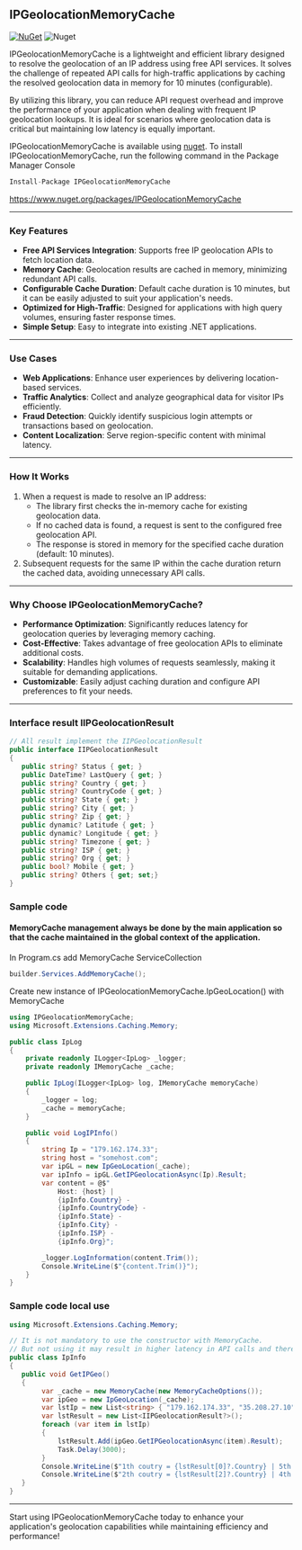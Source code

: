 ## IPGeolocationMemoryCache
[![NuGet](https://img.shields.io/nuget/v/IPGeolocationMemoryCache.svg)](https://www.nuget.org/packages/IPGeolocationMemoryCache) ![Nuget](https://img.shields.io/nuget/dt/IPGeolocationMemoryCache.svg)

IPGeolocationMemoryCache is a lightweight and efficient library designed to resolve the geolocation of an IP address using free API services. It solves the challenge of repeated API calls for high-traffic applications by caching the resolved geolocation data in memory for 10 minutes (configurable). 

By utilizing this library, you can reduce API request overhead and improve the performance of your application when dealing with frequent IP geolocation lookups. It is ideal for scenarios where geolocation data is critical but maintaining low latency is equally important.

IPGeolocationMemoryCache is available using [nuget](https://www.nuget.org/packages/IPGeolocationMemoryCache). To install IPGeolocationMemoryCache, run the following command in the Package Manager Console 

```csharp
Install-Package IPGeolocationMemoryCache
```
https://www.nuget.org/packages/IPGeolocationMemoryCache

---

### Key Features

- **Free API Services Integration**: Supports free IP geolocation APIs to fetch location data.
- **Memory Cache**: Geolocation results are cached in memory, minimizing redundant API calls.
- **Configurable Cache Duration**: Default cache duration is 10 minutes, but it can be easily adjusted to suit your application's needs.
- **Optimized for High-Traffic**: Designed for applications with high query volumes, ensuring faster response times.
- **Simple Setup**: Easy to integrate into existing .NET applications.

---

### Use Cases

- **Web Applications**: Enhance user experiences by delivering location-based services.
- **Traffic Analytics**: Collect and analyze geographical data for visitor IPs efficiently.
- **Fraud Detection**: Quickly identify suspicious login attempts or transactions based on geolocation.
- **Content Localization**: Serve region-specific content with minimal latency.

---

### How It Works

1. When a request is made to resolve an IP address:
   - The library first checks the in-memory cache for existing geolocation data.
   - If no cached data is found, a request is sent to the configured free geolocation API.
   - The response is stored in memory for the specified cache duration (default: 10 minutes).
2. Subsequent requests for the same IP within the cache duration return the cached data, avoiding unnecessary API calls.

---

### Why Choose IPGeolocationMemoryCache?

- **Performance Optimization**: Significantly reduces latency for geolocation queries by leveraging memory caching.
- **Cost-Effective**: Takes advantage of free geolocation APIs to eliminate additional costs.
- **Scalability**: Handles high volumes of requests seamlessly, making it suitable for demanding applications.
- **Customizable**: Easily adjust caching duration and configure API preferences to fit your needs.

---

### Interface result IIPGeolocationResult
```csharp
// All result implement the IIPGeolocationResult
public interface IIPGeolocationResult
{
   public string? Status { get; }
   public DateTime? LastQuery { get; }
   public string? Country { get; }
   public string? CountryCode { get; }
   public string? State { get; }
   public string? City { get; }
   public string? Zip { get; }
   public dynamic? Latitude { get; }
   public dynamic? Longitude { get; }
   public string? Timezone { get; }
   public string? ISP { get; }
   public string? Org { get; }
   public bool? Mobile { get; }
   public string? Others { get; set;}
}
```

### Sample code
#### MemoryCache management always be done by the main application so that the cache maintained in the global context of the application.

In Program.cs add MemoryCache ServiceCollection
```csharp
builder.Services.AddMemoryCache();
```

Create new instance of IPGeolocationMemoryCache.IpGeoLocation() with MemoryCache
```csharp
using IPGeolocationMemoryCache;
using Microsoft.Extensions.Caching.Memory;

public class IpLog
{
    private readonly ILogger<IpLog> _logger;
    private readonly IMemoryCache _cache;

    public IpLog(ILogger<IpLog> log, IMemoryCache memoryCache)
    {
        _logger = log;
        _cache = memoryCache;
    }

    public void LogIPInfo()
    {
        string Ip = "179.162.174.33";
        string host = "somehost.com";
        var ipGL = new IpGeoLocation(_cache);
        var ipInfo = ipGL.GetIPGeolocationAsync(Ip).Result;
        var content = @$"
            Host: {host} | 
            {ipInfo.Country} -
            {ipInfo.CountryCode} - 
            {ipInfo.State} - 
            {ipInfo.City} - 
            {ipInfo.ISP} - 
            {ipInfo.Org}";

        _logger.LogInformation(content.Trim());
        Console.WriteLine($"{content.Trim()}");
    }
}

```

### Sample code local use
```csharp
using Microsoft.Extensions.Caching.Memory;

// It is not mandatory to use the constructor with MemoryCache.
// But not using it may result in higher latency in API calls and there may be more queries than the free services allow.
public class IpInfo
{
   public void GetIPGeo()
   {
		var _cache = new MemoryCache(new MemoryCacheOptions());
		var ipGeo = new IpGeoLocation(_cache);
		var lstIp = new List<string> { "179.162.174.33", "35.208.27.10", "18.217.72.66", "35.208.27.10", "179.162.174.33" };
		var lstResult = new List<IIPGeolocationResult?>();
		foreach (var item in lstIp)
		{
			lstResult.Add(ipGeo.GetIPGeolocationAsync(item).Result);
			Task.Delay(3000);
		}
		Console.WriteLine($"1th coutry = {lstResult[0]?.Country} | 5th coutry = {lstResult[4]?.Country}");
		Console.WriteLine($"2th coutry = {lstResult[2]?.Country} | 4th coutry = {lstResult[3]?.Country}");
   }
}
```

---
Start using IPGeolocationMemoryCache today to enhance your application's geolocation capabilities while maintaining efficiency and performance!
